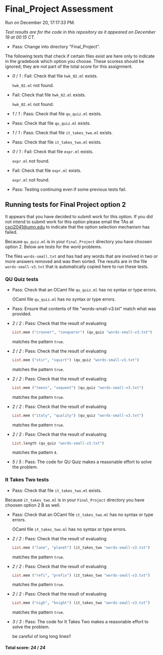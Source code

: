 # Final_Project Assessment

Run on December 20, 17:17:33 PM.

*Test results are for the code in this repository as it appeared on December 19 at 00:15 CT.*

+ Pass: Change into directory "Final_Project".

The following tests that check if certain files exist are here only to indicate in the gradebook which option you choose.  These scoress should be ignored; they are not part of the total score for this assignment.

+  _0_ / _1_ : Fail: Check that file `hwk_02.ml` exists.

     `hwk_02.ml` not found.

+ Fail: Check that file `hwk_02.ml` exists.

     `hwk_02.ml` not found.

+  _1_ / _1_ : Pass: Check that file `qu_quiz.ml` exists.

+ Pass: Check that file `qu_quiz.ml` exists.

+  _1_ / _1_ : Pass: Check that file `it_takes_two.ml` exists.

+ Pass: Check that file `it_takes_two.ml` exists.

+  _0_ / _1_ : Fail: Check that file `expr.ml` exists.

     `expr.ml` not found.

+ Fail: Check that file `expr.ml` exists.

     `expr.ml` not found.

+ Pass: Testing continuing even if some previous tests fail.

## Running tests for Final Project option 2

It appears that you have decided to submit work for this option. If you did not intend to submit work for this option please email the TAs at csci2041@umn.edu to indicate that the option selection mechanism has failed.



Because `qu_quiz.ml` is in your `Final_Project` directory you have choosen option 2.  Below are tests for the word problems.

The files `words-small.txt` and has had any words that are involved in two or more answers removed and was then sorted. The results are in the file `words-small-v3.txt` that is automatically copied here to run these tests.

### QU Quiz tests

+ Pass: Check that an OCaml file `qu_quiz.ml` has no syntax  or type errors.

    OCaml file `qu_quiz.ml` has no syntax or type errors.



+ Pass: Ensure that contents of file "words-small-v3.txt" match what was provided.

+  _2_ / _2_ : Pass: 
Check that the result of evaluating
   ```ocaml
   List.mem ("crooner", "conqueror") (qu_quiz "words-small-v3.txt")
   ```
   matches the pattern `true`.

   




+  _2_ / _2_ : Pass: 
Check that the result of evaluating
   ```ocaml
   List.mem ("stir", "squirt") (qu_quiz "words-small-v3.txt")
   ```
   matches the pattern `true`.

   




+  _2_ / _2_ : Pass: 
Check that the result of evaluating
   ```ocaml
   List.mem ("teens", "sequent") (qu_quiz "words-small-v3.txt")
   ```
   matches the pattern `true`.

   




+  _2_ / _2_ : Pass: 
Check that the result of evaluating
   ```ocaml
   List.mem ("italy", "quality") (qu_quiz "words-small-v3.txt")
   ```
   matches the pattern `true`.

   




+  _2_ / _2_ : Pass: 
Check that the result of evaluating
   ```ocaml
   List.length (qu_quiz "words-small-v3.txt")
   ```
   matches the pattern `4`.

   




+  _5_ / _5_ : Pass: The code for QU Quiz makes a reasonable effort to solve the problem.

    

### It Takes Two tests

+ Pass: Check that file `it_takes_two.ml` exists.

Because `it_takes_two.ml` is in your `Final_Project` directory you have choosen option 2 B as well.

+ Pass: Check that an OCaml file `it_takes_two.ml` has no syntax  or type errors.

    OCaml file `it_takes_two.ml` has no syntax or type errors.



+  _2_ / _2_ : Pass: 
Check that the result of evaluating
   ```ocaml
   List.mem ("lane", "planet") (it_takes_two "words-small-v3.txt")
   ```
   matches the pattern `true`.

   




+  _2_ / _2_ : Pass: 
Check that the result of evaluating
   ```ocaml
   List.mem ("refi", "prefix") (it_takes_two "words-small-v3.txt")
   ```
   matches the pattern `true`.

   




+  _2_ / _2_ : Pass: 
Check that the result of evaluating
   ```ocaml
   List.mem ("nigh", "knight") (it_takes_two "words-small-v3.txt")
   ```
   matches the pattern `true`.

   




+  _3_ / _3_ : Pass: The code for It Takes Two makes a reasonable effort to solve the problem.

    be careful of long long lines!!

#### Total score: _24_ / _24_

